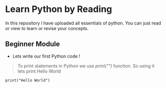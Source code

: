 # Learn Python by Reading
In this repository I have uploaded all essentials of python. You can just read or view to learn or revise your concepts.

## Beginner Module 
- Lets write our first Python code !
> To print statements in Python we use *print("")* function.
> So using it lets print Hello World
```
print("Hello World")
```
